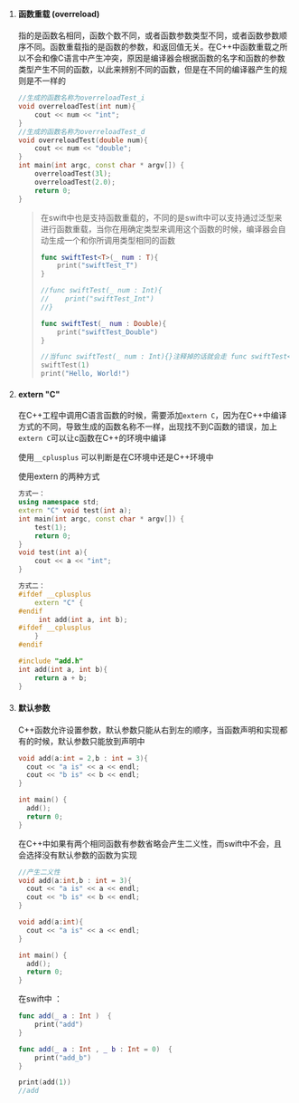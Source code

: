 1. #### 函数重载 (overreload)

   指的是函数名相同，函数个数不同，或者函数参数类型不同，或者函数参数顺序不同。函数重载指的是函数的参数，和返回值无关。在C++中函数重载之所以不会和像C语言中产生冲突，原因是编译器会根据函数的名字和函数的参数类型产生不同的函数，以此来辨别不同的函数，但是在不同的编译器产生的规则是不一样的

   ```c++
   //生成的函数名称为overreloadTest_i
   void overreloadTest(int num){
       cout << num << "int";
   }
   //生成的函数名称为overreloadTest_d
   void overreloadTest(double num){
       cout << num << "double";
   }
   int main(int argc, const char * argv[]) {
       overreloadTest(3l);
       overreloadTest(2.0);
       return 0;
   }
   ```

   > 在swift中也是支持函数重载的，不同的是swift中可以支持通过泛型来进行函数重载，当你在用确定类型来调用这个函数的时候，编译器会自动生成一个和你所调用类型相同的函数
   >
   > ```swift
   > func swiftTest<T>(_ num : T){
   >     print("swiftTest_T")
   > }
   > 
   > //func swiftTest(_ num : Int){
   > //    print("swiftTest_Int")
   > //}
   > 
   > func swiftTest(_ num : Double){
   >     print("swiftTest_Double")
   > }
   > 
   > //当func swiftTest(_ num : Int){}注释掉的话就会走 func swiftTest<T>(_ num : T)函数
   > swiftTest(1)
   > print("Hello, World!")
   > 
   > 
   > ```
   >
   > 

2. #### extern "C"

   在C++工程中调用C语言函数的时候，需要添加`extern C`，因为在C++中编译方式的不同，导致生成的函数名称不一样，出现找不到C函数的错误，加上`extern C`可以让c函数在C++的环境中编译

   使用`__cplusplus` 可以判断是在C环境中还是C++环境中

   使用extern 的两种方式

   ```c++
   方式一：
   using namespace std;
   extern "C" void test(int a);
   int main(int argc, const char * argv[]) {
       test(1);
       return 0;
   }
   void test(int a){
       cout << a << "int";
   }
   
   方式二：
   #ifdef __cplusplus
       extern "C" {
   #endif
        int add(int a, int b);
   #ifdef __cplusplus
       }
   #endif
   
   #include "add.h"
   int add(int a, int b){
       return a + b;
   }
   
   ```

   

3. #### 默认参数

   C++函数允许设置参数，默认参数只能从右到左的顺序，当函数声明和实现都有的时候，默认参数只能放到声明中

   ```c++
   void add(a:int = 2,b : int = 3){
     cout << "a is" << a << endl;
     cout << "b is" << b << endl;
   }
   
   int main() {
     add();
     return 0;
   }
   ```


   在C++中如果有两个相同函数有参数省略会产生二义性，而swift中不会，且会选择没有默认参数的函数为实现

   ```c++
   //产生二义性
   void add(a:int,b : int = 3){
     cout << "a is" << a << endl;
     cout << "b is" << b << endl;
   }
   
   void add(a:int){
     cout << "a is" << a << endl;
   }
   
   int main() {
     add();
     return 0;
   }
   ```

   在swift中 ：

   ```swift
   func add(_ a : Int )  {
       print("add")
   }
   
   func add(_ a : Int , _ b : Int = 0)  {
       print("add_b")
   }
   
   print(add(1))
   //add
   ```

   

